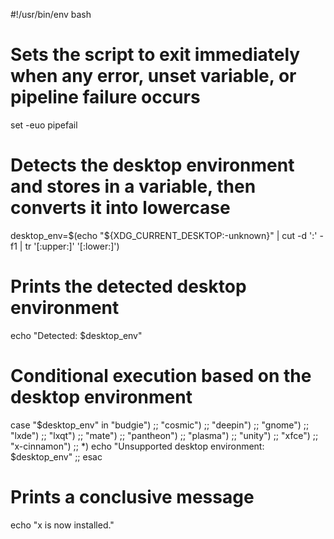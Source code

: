 #!/usr/bin/env bash

# Sets the script to exit immediately when any error, unset variable, or pipeline failure occurs
set -euo pipefail

# Detects the desktop environment and stores in a variable, then converts it into lowercase
desktop_env=$(echo "${XDG_CURRENT_DESKTOP:-unknown}" | cut -d ':' -f1 | tr '[:upper:]' '[:lower:]')

# Prints the detected desktop environment
echo "Detected: $desktop_env"

# Conditional execution based on the desktop environment
case "$desktop_env" in
    "budgie")
        ;;
    "cosmic")
        ;;
    "deepin")
        ;;
    "gnome")
        ;;
    "lxde")
        ;;
    "lxqt")
        ;;
    "mate")
        ;;
    "pantheon")
        ;;
    "plasma")
        ;;
    "unity")
        ;;
    "xfce")
        ;;
    "x-cinnamon")
        ;;
    *)
        echo "Unsupported desktop environment: $desktop_env"
        ;;
esac


# Prints a conclusive message
echo "x is now installed."
